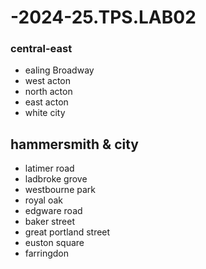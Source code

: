 # -2024-25.TPS.LAB02
### central-east
- ealing Broadway
- west acton
- north acton
- east acton
- white city
## hammersmith & city
- latimer road
- ladbroke grove
- westbourne park
- royal oak
- edgware road
- baker street
- great portland street
- euston square
- farringdon
